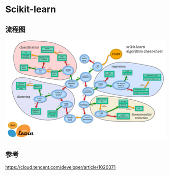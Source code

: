 # Scikit-learn

## 流程图

![Scikit-learn](.images/scikit-learn.png)

## 参考

<https://cloud.tencent.com/developer/article/1020371>
